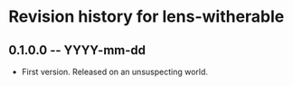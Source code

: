 # Revision history for lens-witherable

## 0.1.0.0 -- YYYY-mm-dd

* First version. Released on an unsuspecting world.
